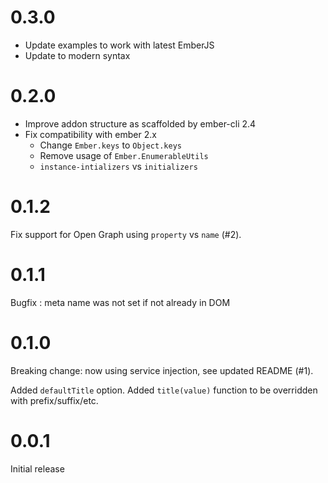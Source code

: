 # 0.3.0

- Update examples to work with latest EmberJS
- Update to modern syntax

# 0.2.0

- Improve addon structure as scaffolded by ember-cli 2.4
- Fix compatibility with ember 2.x
  - Change `Ember.keys` to `Object.keys`
  - Remove usage of `Ember.EnumerableUtils`
  - `instance-intializers` vs `initializers`

# 0.1.2

Fix support for Open Graph using `property` vs `name` (#2).

# 0.1.1

Bugfix : meta name was not set if not already in DOM

# 0.1.0

Breaking change: now using service injection, see updated README (#1).

Added `defaultTitle` option.
Added `title(value)` function to be overridden with prefix/suffix/etc.

# 0.0.1

Initial release
